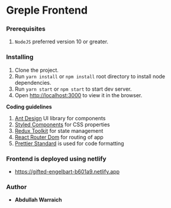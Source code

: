 
# Greple Frontend

### Prerequisites

1. ```NodeJS``` preferred version 10 or greater.

### Installing

1. Clone the project.
2. Run  ```yarn install``` or ```npm install``` root directory to install node dependencies.
4. Run  ```yarn start``` or ```npm start``` to start dev server.
5. Open [http://localhost:3000](http://localhost:3000) to view it in the browser.

**Coding guidelines**
 1. [Ant Design](https://ant.design/) UI library for components
 2. [Styled Components](https://styled-components.com/) for CSS properties
 3. [Redux Toolkit](https://redux-toolkit.js.org/) for state management
 4. [React Router Dom](https://reactrouter.com/) for routing of app
 5. [Prettier Standard](https://prettier.io/) is used for code formatting

### Frontend is deployed using netlify 
- https://gifted-engelbart-b601a9.netlify.app
### Author

* **Abdullah Warraich** 
